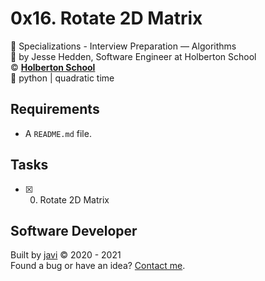 # 0x16. Rotate 2D Matrix
:open_file_folder: Specializations - Interview Preparation ― Algorithms  
:bust_in_silhouette: by Jesse Hedden, Software Engineer at Holberton School  
:copyright: **[Holberton School](https://www.holbertonschool.com/)**  
:bookmark: python | quadratic time

## Requirements
* A ```README.md``` file.

## Tasks
* [x] 0. Rotate 2D Matrix

## Software Developer
Built by [javi](https://github.com/javi0x00) :copyright: 2020 - 2021  
Found a bug or have an idea? [Contact me](https://www.linkedin.com/in/javi0x00/).
